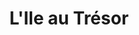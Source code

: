 ---
title: "L'Ile au Trésor"
url: /le-perreux-sur-marne/lile-au-tresor/
shop: magasin de campagne
---